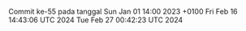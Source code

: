 Commit ke-55 pada tanggal Sun Jan 01 14:00 2023 +0100
Fri Feb 16 14:43:06 UTC 2024
Tue Feb 27 00:42:23 UTC 2024
